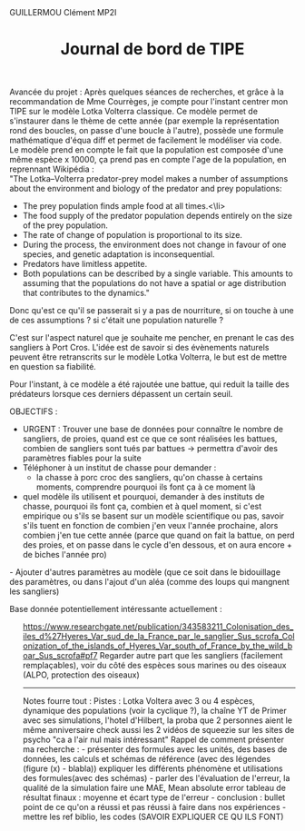 <!DOCTYPE html>
<html>

<head>
  <meta charset="utf-8">
  <meta name="viewport" content="width=device-width">
  <link href="style.css" rel="stylesheet" type="text/css" />
</head>

<body>
  GUILLERMOU Clément MP2I
  <div style="text-align: center;">
    <h1>
      Journal de bord de TIPE
    </h1>
  </div>
  <br>
  <p>
Avancée du projet :
    Après quelques séances de recherches, et grâce à la recommandation de Mme Courrèges, je compte pour l'instant centrer mon TIPE sur le modèle Lotka Volterra classique.
    Ce modèle permet de s'instaurer dans le thème de cette année (par exemple la représentation rond des boucles, on passe d'une boucle à l'autre), possède une formule mathématique d'équa diff et permet de facilement le modéliser via code.
    <br>
Le modèle prend en compte le fait que la population est composée d'une même espèce x 10000, ça prend pas en compte l'age de la population, en reprennant Wikipédia :
    <br>
    "The Lotka–Volterra predator-prey model makes a number of assumptions about the environment and biology of the predator and prey populations:
    <ul><li>The prey population finds ample food at all times.<\li>
    <li>The food supply of the predator population depends entirely on the size of the prey population.</li>
    <li>The rate of change of population is proportional to its size.</li>
    <li>During the process, the environment does not change in favour of one species, and genetic adaptation is inconsequential.</li>
    <li>Predators have limitless appetite.</li>
    <li>Both populations can be described by a single variable. This amounts to assuming that the populations do not have a spatial or age distribution that contributes to the dynamics."</li></ul>
Donc qu'est ce qu'il se passerait si y a pas de nourriture, si on touche à une de ces assumptions ? si c'était une population naturelle ?

C'est sur l'aspect naturel que je souhaite me pencher, en prenant le cas des sangliers à Port Cros. L'idée est de savoir si des évènements naturels peuvent être retranscrits sur le modèle Lotka Volterra, le but est de mettre en question sa fiabilité.

Pour l'instant, à ce modèle a été rajoutée une battue, qui reduit la taille des prédateurs lorsque ces derniers dépassent un certain seuil.

OBJECTIFS :

- URGENT : Trouver une base de données pour connaître le nombre de sangliers, de proies, quand est ce que ce sont réalisées les battues, combien de sangliers sont tués par battues -> permettra d'avoir des paramètres fiables pour la suite
- Téléphoner à un institut de chasse pour demander :
  <ul><li>la chasse à porc croc des sangliers, qu'on chasse à certains moments, comprendre pourquoi ils font ça à ce moment là
</li>
<li>quel modèle ils utilisent et pourquoi, demander à des instituts de chasse, pourquoi ils font ça, combien et à quel moment, si c'est empirique ou s'ils se basent sur un modèle scientifique ou pas, savoir s'ils tuent en fonction de combien j'en veux l'année prochaine, alors combien j'en tue cette année (parce que quand on fait la battue, on perd des proies, et on passe dans le cycle d'en dessous, et on aura encore + de biches l'année pro)</li>
</ul>
- Ajouter d'autres paramètres au modèle (que ce soit dans le bidouillage des paramètres, ou dans l'ajout d'un aléa (comme des loups qui mangnent les sangliers)

  Base donnée potentiellement intéressante actuellement : <ul> https://www.researchgate.net/publication/343583211_Colonisation_des_iles_d%27Hyeres_Var_sud_de_la_France_par_le_sanglier_Sus_scrofa_Colonization_of_the_islands_of_Hyeres_Var_south_of_France_by_the_wild_boar_Sus_scrofa#pf7
  Regarder autre part que les sangliers (facilement remplaçables), voir du côté des espèces sous marines ou des oiseaux (ALPO, protection des oiseaux)


-------------------------------------------------------------------
    
Notes fourre tout :
    Pistes : Lotka Voltera avec 3 ou 4 espèces, dynamique des populations (voir la cyclique ?), la chaîne YT de Primer
    avec ses simulations, l'hotel d'Hilbert, la proba que 2 personnes aient le même anniversaire
    check aussi les 2 vidéos de squeezie sur les sites de psycho "ca a l'air nul mais intéressant"
    Rappel de comment présenter ma recherche :
    - présenter des formules avec les unités, des bases de données, les calculs et schémas de référence (avec des légendes
    (figure (x) - blabla)) expliquer les différents phénomène et utilisations des formules(avec des schémas)
    - parler des l'évaluation de l'erreur, la qualité de la simulation faire une MAE, Mean absolute error
    tableau de résultat finaux : moyenne et écart type de l'erreur
    - conclusion : bullet point de ce qu'on a réussi et pas réussi à faire dans nos expériences
    - mettre les ref biblio, les codes (SAVOIR EXPLIQUER CE QU ILS FONT) 
  </p>
</body>

</html>
